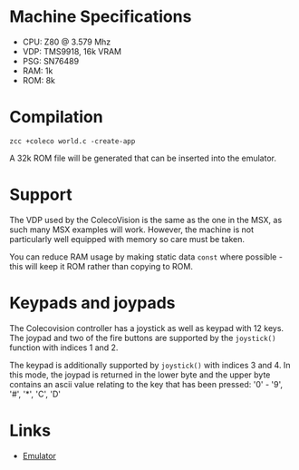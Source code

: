 # Machine Specifications

* CPU: Z80 @ 3.579 Mhz
* VDP: TMS9918, 16k VRAM
* PSG: SN76489
* RAM: 1k 
* ROM: 8k

# Compilation

    zcc +coleco world.c -create-app

A 32k ROM file will be generated that can be inserted into the emulator.

# Support

The VDP used by the ColecoVision is the same as the one in the MSX, as such many MSX examples will work. However, the machine is not particularly well equipped with memory so care must be taken.

You can reduce RAM usage by making static data `const` where possible - this will keep it ROM rather than copying to ROM.

# Keypads and joypads

The Colecovision controller has a joystick as well as keypad with 12 keys. The joypad and two of the fire buttons are supported by the `joystick()` function with indices 1 and 2.

The keypad is additionally supported by `joystick()` with indices 3 and 4. In this mode, the joypad is returned in the lower byte and the upper byte contains an ascii value relating to the key that has been pressed: '0' - '9', '#', '*', 'C', 'D'

# Links

* [Emulator](http://takeda-toshiya.my.coocan.jp/pv2000/index.html)
